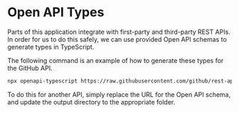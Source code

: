 # Open API Types

Parts of this application integrate with first-party and third-party REST APIs. In order for us to do this safely, we can use provided Open API schemas to generate types in TypeScript.

The following command is an example of how to generate these types for the GitHub API.

```bash
npx openapi-typescript https://raw.githubusercontent.com/github/rest-api-description/main/descriptions/api.github.com/api.github.com.yaml --output src/api/github/types/index.ts --export-type true
```

To do this for another API, simply replace the URL for the Open API schema, and update the output directory to the appropriate folder.
